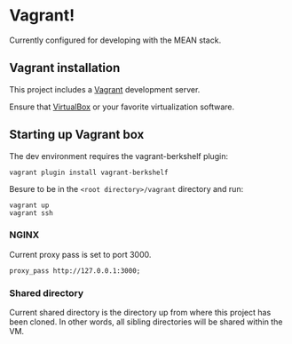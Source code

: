 # Vagrant!

Currently configured for developing with the MEAN stack.

## Vagrant installation

This project includes a [Vagrant](https://www.vagrantup.com/) development server.

Ensure that [VirtualBox](https://www.virtualbox.org/) or your favorite virtualization software.

## Starting up Vagrant box

The dev environment requires the vagrant-berkshelf plugin:

```
vagrant plugin install vagrant-berkshelf
```

Besure to be in the `<root directory>/vagrant` directory and run:

```
vagrant up
vagrant ssh
```

### NGINX

Current proxy pass is set to port 3000.

```
proxy_pass http://127.0.0.1:3000;
```

### Shared directory

Current shared directory is the directory up from where this project has been cloned. In other words, all sibling directories will be shared within the VM.

